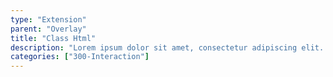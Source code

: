 ```yaml
---
type: "Extension"
parent: "Overlay"
title: "Class Html"
description: "Lorem ipsum dolor sit amet, consectetur adipiscing elit. Nunc tempus laoreet leo sit amet iaculis."
categories: ["300-Interaction"]
---
```


<demo>
  <demovanilla src="demos/inline/extension/overlay/class-html">
  </demovanilla>
</demo>
